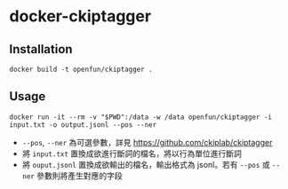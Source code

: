 # docker-ckiptagger

## Installation

```
docker build -t openfun/ckiptagger .
```

## Usage

```
docker run -it --rm -v "$PWD":/data -w /data openfun/ckiptagger -i input.txt -o output.jsonl --pos --ner
```

* `--pos`, `--ner` 為可選參數，詳見 https://github.com/ckiplab/ckiptagger
* 將 `input.txt` 置換成欲進行斷詞的檔名，將以行為單位進行斷詞
* 將 `ouput.jsonl` 置換成欲輸出的檔名，輸出格式為 jsonl。若有 `--pos` 或 `--ner` 參數則將產生對應的字段
